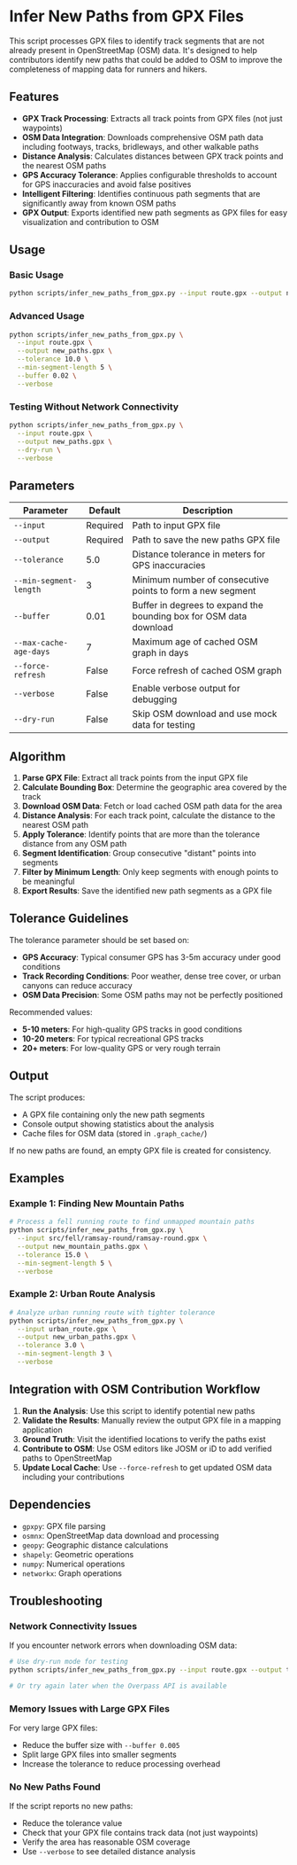 # Infer New Paths from GPX Files

This script processes GPX files to identify track segments that are not already present in OpenStreetMap (OSM) data. It's designed to help contributors identify new paths that could be added to OSM to improve the completeness of mapping data for runners and hikers.

## Features

- **GPX Track Processing**: Extracts all track points from GPX files (not just waypoints)
- **OSM Data Integration**: Downloads comprehensive OSM path data including footways, tracks, bridleways, and other walkable paths
- **Distance Analysis**: Calculates distances between GPX track points and the nearest OSM paths
- **GPS Accuracy Tolerance**: Applies configurable thresholds to account for GPS inaccuracies and avoid false positives
- **Intelligent Filtering**: Identifies continuous path segments that are significantly away from known OSM paths
- **GPX Output**: Exports identified new path segments as GPX files for easy visualization and contribution to OSM

## Usage

### Basic Usage

```bash
python scripts/infer_new_paths_from_gpx.py --input route.gpx --output new_paths.gpx
```

### Advanced Usage

```bash
python scripts/infer_new_paths_from_gpx.py \
  --input route.gpx \
  --output new_paths.gpx \
  --tolerance 10.0 \
  --min-segment-length 5 \
  --buffer 0.02 \
  --verbose
```

### Testing Without Network Connectivity

```bash
python scripts/infer_new_paths_from_gpx.py \
  --input route.gpx \
  --output new_paths.gpx \
  --dry-run \
  --verbose
```

## Parameters

| Parameter | Default | Description |
|-----------|---------|-------------|
| `--input` | Required | Path to input GPX file |
| `--output` | Required | Path to save the new paths GPX file |
| `--tolerance` | 5.0 | Distance tolerance in meters for GPS inaccuracies |
| `--min-segment-length` | 3 | Minimum number of consecutive points to form a new segment |
| `--buffer` | 0.01 | Buffer in degrees to expand the bounding box for OSM data download |
| `--max-cache-age-days` | 7 | Maximum age of cached OSM graph in days |
| `--force-refresh` | False | Force refresh of cached OSM graph |
| `--verbose` | False | Enable verbose output for debugging |
| `--dry-run` | False | Skip OSM download and use mock data for testing |

## Algorithm

1. **Parse GPX File**: Extract all track points from the input GPX file
2. **Calculate Bounding Box**: Determine the geographic area covered by the track
3. **Download OSM Data**: Fetch or load cached OSM path data for the area
4. **Distance Analysis**: For each track point, calculate the distance to the nearest OSM path
5. **Apply Tolerance**: Identify points that are more than the tolerance distance from any OSM path
6. **Segment Identification**: Group consecutive "distant" points into segments
7. **Filter by Minimum Length**: Only keep segments with enough points to be meaningful
8. **Export Results**: Save the identified new path segments as a GPX file

## Tolerance Guidelines

The tolerance parameter should be set based on:

- **GPS Accuracy**: Typical consumer GPS has 3-5m accuracy under good conditions
- **Track Recording Conditions**: Poor weather, dense tree cover, or urban canyons can reduce accuracy
- **OSM Data Precision**: Some OSM paths may not be perfectly positioned

Recommended values:
- **5-10 meters**: For high-quality GPS tracks in good conditions
- **10-20 meters**: For typical recreational GPS tracks
- **20+ meters**: For low-quality GPS or very rough terrain

## Output

The script produces:
- A GPX file containing only the new path segments
- Console output showing statistics about the analysis
- Cache files for OSM data (stored in `.graph_cache/`)

If no new paths are found, an empty GPX file is created for consistency.

## Examples

### Example 1: Finding New Mountain Paths

```bash
# Process a fell running route to find unmapped mountain paths
python scripts/infer_new_paths_from_gpx.py \
  --input src/fell/ramsay-round/ramsay-round.gpx \
  --output new_mountain_paths.gpx \
  --tolerance 15.0 \
  --min-segment-length 5 \
  --verbose
```

### Example 2: Urban Route Analysis

```bash
# Analyze urban running route with tighter tolerance
python scripts/infer_new_paths_from_gpx.py \
  --input urban_route.gpx \
  --output new_urban_paths.gpx \
  --tolerance 3.0 \
  --min-segment-length 3 \
  --verbose
```

## Integration with OSM Contribution Workflow

1. **Run the Analysis**: Use this script to identify potential new paths
2. **Validate the Results**: Manually review the output GPX file in a mapping application
3. **Ground Truth**: Visit the identified locations to verify the paths exist
4. **Contribute to OSM**: Use OSM editors like JOSM or iD to add verified paths to OpenStreetMap
5. **Update Local Cache**: Use `--force-refresh` to get updated OSM data including your contributions

## Dependencies

- `gpxpy`: GPX file parsing
- `osmnx`: OpenStreetMap data download and processing  
- `geopy`: Geographic distance calculations
- `shapely`: Geometric operations
- `numpy`: Numerical operations
- `networkx`: Graph operations

## Troubleshooting

### Network Connectivity Issues

If you encounter network errors when downloading OSM data:

```bash
# Use dry-run mode for testing
python scripts/infer_new_paths_from_gpx.py --input route.gpx --output test.gpx --dry-run

# Or try again later when the Overpass API is available
```

### Memory Issues with Large GPX Files

For very large GPX files:
- Reduce the buffer size with `--buffer 0.005`
- Split large GPX files into smaller segments
- Increase the tolerance to reduce processing overhead

### No New Paths Found

If the script reports no new paths:
- Reduce the tolerance value
- Check that your GPX file contains track data (not just waypoints)
- Verify the area has reasonable OSM coverage
- Use `--verbose` to see detailed distance analysis